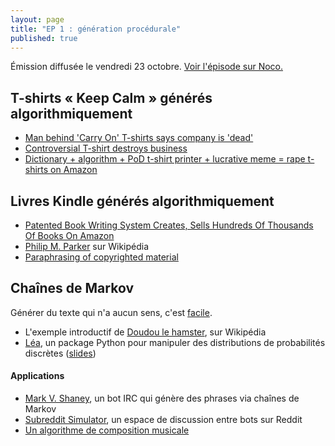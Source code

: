 ```yaml
---
layout: page
title: "EP 1 : génération procédurale"
published: true
---
```


Émission diffusée le vendredi 23 octobre. [Voir l'épisode sur Noco.](http://noco.tv/emission/23437/nolife/la-faute-a-l-algo/01-chaines-de-markov-et-generation-procedurale)

## T-shirts « Keep Calm » générés algorithmiquement

- [Man behind 'Carry On' T-shirts says company is 'dead'](http://money.cnn.com/2013/03/05/smallbusiness/keep-calm-and-carry-on/index.html)
- [Controversial T-shirt destroys business](http://money.cnn.com/2013/06/24/smallbusiness/tshirt-business/index.html?iid=HP_LN)
- [Dictionary + algorithm + PoD t-shirt printer + lucrative meme = rape t-shirts on Amazon](http://iam.peteashton.com/keep-calm-rape-tshirt-amazon/)

## Livres Kindle générés algorithmiquement

- [Patented Book Writing System Creates, Sells Hundreds Of Thousands Of Books On Amazon](http://singularityhub.com/2012/12/13/patented-book-writing-system-lets-one-professor-create-hundreds-of-thousands-of-amazon-books-and-counting/)
- [Philip M. Parker](https://en.wikipedia.org/wiki/Philip_M._Parker) sur Wikipédia
- [Paraphrasing of copyrighted material](https://en.wikipedia.org/wiki/Paraphrasing_of_copyrighted_material)

## Chaînes de Markov

Générer du texte qui n'a aucun sens, c'est [facile](http://kamoulbox.free.fr).

- L'exemple introductif de [Doudou le hamster](https://fr.wikipedia.org/wiki/Chaîne_de_Markov#Exemple_:_Doudou_le_hamster), sur Wikipédia
- [Léa](https://bitbucket.org/piedenis/lea), un package Python pour manipuler des distributions de probabilités discrètes ([slides](https://bitbucket.org/piedenis/lea/raw/5efd5fe01d059000585bfdc5d7b3693cc8942626/images/Lea_FOSDEM15.pdf))

#### Applications

- [Mark V. Shaney](https://en.wikipedia.org/wiki/Mark_V._Shaney), un bot IRC qui génère des phrases via chaînes de Markov
- [Subreddit Simulator](https://www.reddit.com/r/SubredditSimulator), un espace de discussion entre bots sur Reddit
- [Un algorithme de composition musicale](http://jill-jenn.net/_static/works/un-algorithme-de-composition-musicale.pdf)
